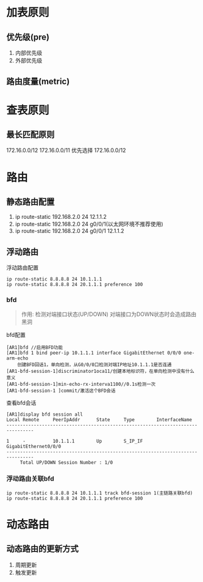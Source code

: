 # 加表原则

## 优先级(pre)

1. 内部优先级
2. 外部优先级

## 路由度量(metric)



# 查表原则

## 最长匹配原则

172.16.0.0/12
172.16.0.0/11
优先选择 172.16.0.0/12

# 路由

## 静态路由配置

1. ip route-static 192.168.2.0 24 12.1.1.2
2. ip route-static 192.168.2.0 24 g0/0/1(以太网环境不推荐使用)
3. ip route-static 192.168.2.0 24 g0/0/1 12.1.1.2

## 浮动路由

浮动路由配置
```
ip route-static 8.8.8.8 24 10.1.1.1
ip route-static 8.8.8.8 24 20.1.1.1 preference 100
```

### bfd 

>作用: 检测对端接口状态(UP/DOWN)
>对端接口为DOWN状态时会造成路由黑洞

bfd配置
```
[AR1]bfd //启用BFD功能
[AR1]bfd 1 bind peer-ip 10.1.1.1 interface GigabitEthernet 0/0/0 one-arm-echo 
    创建BFD回话1，单向检测，从G0/0/0口检测对端IP地址10.1.1.1是否连通 
[AR1-bfd-session-1]discriminator1oca11/创建本地标识符，在单向检测中没有什么意义 
[AR1-bfd-session-1]min-echo-rx-interva1100//0.1s检测一次 
[AR1-bfd-session-1 ]commit/激活这个BFD会话
```

查看bfd会话
```
[AR1]display bfd session all
Local Remote     PeerIpAddr      State     Type        InterfaceName            
--------------------------------------------------------------------------------

1     -          10.1.1.1        Up        S_IP_IF     GigabitEthernet0/0/0     
--------------------------------------------------------------------------------
     Total UP/DOWN Session Number : 1/0
```

### 浮动路由关联bfd 

```
ip route-static 8.8.8.8 24 10.1.1.1 track bfd-session 1(主链路关联bfd)
ip route-static 8.8.8.8 24 20.1.1.1 preference 100
```

# 动态路由

## 动态路由的更新方式

1. 周期更新
2. 触发更新